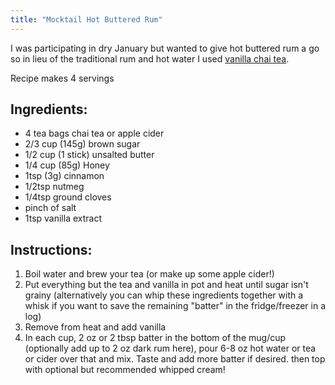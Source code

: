 ```yaml
---
title: "Mocktail Hot Buttered Rum"
---
```

I was participating in dry January but wanted to give hot buttered rum a go so in lieu of the traditional rum and hot water I used [vanilla chai tea](https://amzn.to/3AE6uLQ). 

Recipe makes 4 servings

## Ingredients: 
* 4 tea bags chai tea or apple cider
* 2/3 cup (145g) brown sugar
* 1/2 cup (1 stick) unsalted butter
* 1/4 cup (85g) Honey
* 1tsp (3g) cinnamon
* 1/2tsp nutmeg
* 1/4tsp ground cloves
* pinch of salt
* 1tsp vanilla extract

## Instructions:
1. Boil water and brew your tea (or make up some apple cider!)
2. Put everything but the tea and vanilla in pot and heat until sugar isn't grainy (alternatively you can whip these ingredients together with a whisk if you want to save the remaining "batter" in the fridge/freezer in a log) 
3. Remove from heat and add vanilla
4. In each cup, 2 oz or 2 tbsp batter in the bottom of the mug/cup (optionally add up to 2 oz dark rum here), pour 6-8 oz hot water or tea or cider over that and mix. Taste and add more batter if desired. then top with optional but recommended whipped cream!
